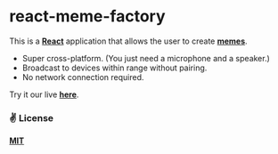 # react-meme-factory

This is a [**React**](https://reactjs.org/) application that allows the user to create [**memes**](https://en.wikipedia.org/wiki/Meme).

  - Super cross-platform. (You just need a microphone and a speaker.)
  - Broadcast to devices within range without pairing.
  - No network connection required.

Try it our live [**here**](https://codesandbox.io/s/github/MyElectricSheep/react-meme-factory).

### ✌️ License
[**MIT**](https://opensource.org/licenses/MIT)
